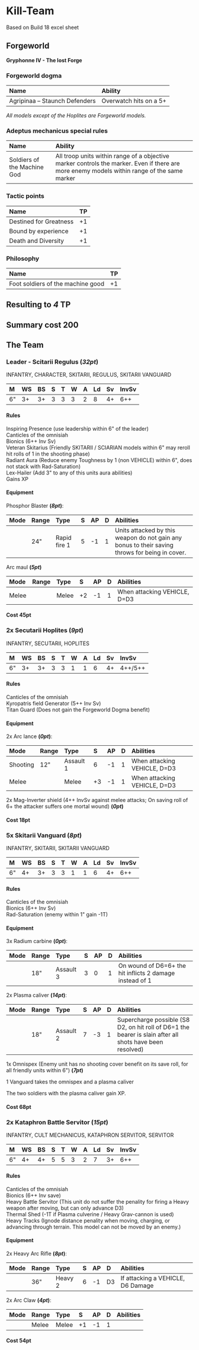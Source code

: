 
# Kill-Team

Based on Build 18 excel sheet

## Forgeworld

**Gryphonne IV - The lost Forge**

### Forgeworld dogma

|Name|Ability|
|:---|:---|
|Agripinaa – Staunch Defenders|Overwatch hits on a 5+|

*All models except of the Hoplites are Forgeworld models.*

### Adeptus mechanicus special rules

|Name|Ability|
|:---|:---|
|Soldiers of the Machine God|All troop units within range of a objective marker controls the marker. Even if there are more enemy models within range of the same marker|

### Tactic points

|Name|TP|
|:---|:---|
|Destined for Greatness|+1|
|Bound by experience|+1|
|Death and Diversity|+1|

### Philosophy

|Name|TP|
|:---|:---|
|Foot soldiers of the machine good|+1|

## Resulting to *4* TP

## Summary cost **200**

## The Team

### Leader - Scitarii Regulus  (*32pt*)

INFANTRY, CHARACTER, SKITARII, REGULUS, SKITARII VANGUARD 

|M|WS|BS|S|T|W|A|Ld|Sv|InvSv|
|:---|:---|:---|:---|:---|:---|:---|:---|:---|:---|
|6"|3+|3+|3|3|3|2|8|4+|6++|

#### Rules

Inspiring Presence (use leadership within 6" of the leader)   
Canticles of the omnisiah   
Bionics (6++ Inv Sv)   
Veteran Skitarius (Friendly SKITARII / SCIARIAN models within 6" may reroll hit rolls of 1 in the shooting phase)   
Radiant Aura (Reduce enemy Toughness by 1 (non VEHICLE) within 6", does not stack with Rad-Saturation)   
Lex-Hailer (Add 3" to any of this units aura abilities)   
Gains XP     

#### Equipment

Phosphor Blaster **(*8pt*)**:

|Mode|Range|Type|S|AP|D|Abilities|
|:---|:---|:---|:---|:---|:---|:---|
|&nbsp;|24"|Rapid fire 1|5|-1|1|Units attacked by this weapon do not gain any bonus to their saving throws for being in cover.|

Arc maul **(*5pt*)**

|Mode|Range|Type|S|AP|D|Abilities|
|:---|:---|:---|:---|:---|:---|:---|
|Melee|&nbsp;|Melee|+2|-1|1|When attacking VEHICLE, D=D3|

#### Cost 45pt

### 2x Secutarii Hoplites (*9pt*)

INFANTRY, SECUTARII, HOPLITES

|M|WS|BS|S|T|W|A|Ld|Sv|InvSv|
|:---|:---|:---|:---|:---|:---|:---|:---|:---|:---|
|6"|3+|3+|3|3|1|1|6|4+|4++/5++|

#### Rules

Canticles of the omnisiah  
Kyropatris field Generator (5++ Inv Sv)  
Titan Guard (Does not gain the Forgeworld Dogma benefit)  

#### Equipment

2x Arc lance **(*0pt*)**:

|Mode|Range|Type|S|AP|D|Abilities|
|:---|:---|:---|:---|:---|:---|:---|
|Shooting|12"|Assault 1|6|-1|1|When attacking VEHICLE, D=D3|
|Melee|&nbsp;|Melee|+3|-1|1|When attacking VEHICLE, D=D3|

2x Mag-Inverter shield (4++ InvSv against melee attacks; On saving roll of 6+ the attacker suffers one mortal wound) **(*0pt*)**

#### Cost 18pt

### 5x Skitarii Vanguard (*8pt*)

INFANTRY, SKITARII, SKITARII VANGUARD

|M|WS|BS|S|T|W|A|Ld|Sv|InvSv|
|:---|:---|:---|:---|:---|:---|:---|:---|:---|:---|
|6"|4+|3+|3|3|1|1|6|4+|6++|

#### Rules

Canticles of the omnisiah  
Bionics (6++ Inv Sv)  
Rad-Saturation (enemy within 1" gain -1T)  

#### Equipment

3x Radium carbine **(*0pt*)**:

|Mode|Range|Type|S|AP|D|Abilities|
|:---|:---|:---|:---|:---|:---|:---|
|&nbsp;|18"|Assault 3|3|0|1|On wound of D6=6+ the hit inflicts 2 damage instead of 1|

2x Plasma caliver **(*14pt*)**:

|Mode|Range|Type|S|AP|D|Abilities|
|:---|:---|:---|:---|:---|:---|:---|
|&nbsp;|18"|Assault 2|7|-3|1|Supercharge possible (S8 D2, on hit roll of D6=1 the bearer is slain after all shots have been resolved)|

1x Omnispex (Enemy unit has no shooting cover benefit on its save roll, for all friendly units within 6") **(*7pt*)**  

1 Vanguard takes the omnispex and a plasma caliver

The two soldiers with the plasma caliver gain XP.

#### Cost 68pt

### 2x Kataphron Battle Servitor **(*15pt*)**

INFANTRY, CULT MECHANICUS, KATAPHRON SERVITOR, SERVITOR

|M|WS|BS|S|T|W|A|Ld|Sv|InvSv|
|:---|:---|:---|:---|:---|:---|:---|:---|:---|:---|
|6"|4+|4+|5|5|3|2|7|3+|6++|

#### Rules

Canticles of the omnisiah   
Bionics (6++ Inv save)   
Heavy Battle Servitor (This unit do not suffer the penality for firing a Heavy weapon after moving, but can only advance D3)   
Thermal Shed (-1T if Plasma culverine / Heavy Grav-cannon is used)   
Heavy Tracks (Ignode distance penality when moving, charging, or advancing through terrain. This model can not be moved by an enemy.)   

#### Equipment

2x Heavy Arc Rifle **(*8pt*)**:

|Mode|Range|Type|S|AP|D|Abilities|
|:---|:---|:---|:---|:---|:---|:---|
|&nbsp;|36"|Heavy 2|6|-1|D3|If attacking a VEHICLE, D6 Damage|

2x Arc Claw **(*4pt*)**:

|Mode|Range|Type|S|AP|D|Abilities|
|:---|:---|:---|:---|:---|:---|:---|
|&nbsp;|Melee|Melee|+1|-1|1||

#### Cost 54pt
